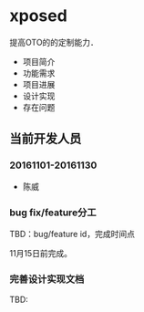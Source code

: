 # xposed
提高OTO的的定制能力．

- 项目简介
- 功能需求
- 项目进展
- 设计实现
- 存在问题

## 当前开发人员
### 20161101-20161130
- 陈威

### bug fix/feature分工

TBD：bug/feature id，完成时间点

11月15日前完成。

### 完善设计实现文档
TBD: 
